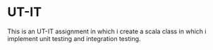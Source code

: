 # UT-IT
This is an UT-IT assignment in which i create a scala class in which i implement unit testing and integration testing.
